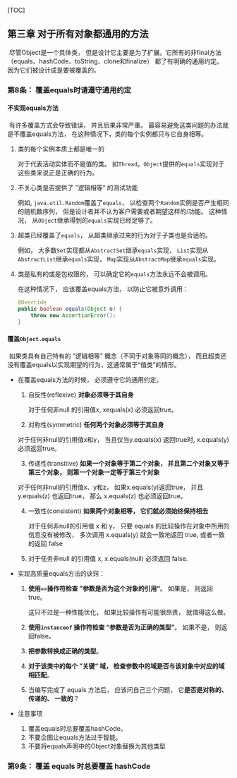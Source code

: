 [TOC]

## 第三章 对于所有对象都通用的方法

​	尽管Object是一个具体类， 但是设计它主要是为了扩展。它所有的非final方法（equals、hashCode、toString、clone和finalize） 都了有明确的通用约定。 因为它们被设计成是要被覆盖的。

### 第8条： 覆盖equals时请遵守通用约定

#### 不实现equals方法

​	有许多覆盖方式会导致错误， 并且后果非常严重。 最容易避免这类问题的办法就是不覆盖equals方法， 在这种情况下，类的每个实例都只与它自身相等。 

1. 类的每个实例本质上都是唯一的

   对于代表活动实体而不是值的类。 如`Thread`。`Object`提供的`equals`实现对于这些类来说正是正确的行为。

2. 不关心类是否提供了 ”逻辑相等“ 的测试功能

   例如, `java.util.Random`覆盖了`equals`， 以检查两个`Random`实例是否产生相同的随机数序列， 但是设计者并不认为客户需要或者期望这样的/功能。 这种情况， 从`Object`继承得到的`equals`实现已经足够了。

3. 超类已经覆盖了`equals`， 从超类继承过来的行为对于子类也是合适的。

   例如， 大多数`Set`实现都从`AbstractSet`继承`equals`实现， `List`实现从`AbstractList`继承`equals`实现， `Map`实现从`AbstractMap`继承`equals`实现。

4. 类是私有的或是包权限的， 可以确定它的`equals`方法永远不会被调用。 

   在这种情况下， 应该覆盖equals方法， 以防止它被意外调用：

   ```java
   @Override
   public boolean equals(Object o) {
       throw new AssertionError();
   }
   ```

#### 覆盖`Object.equals`

​	如果类具有自己特有的 “逻辑相等” 概念（不同于对象等同的概念）， 而且超类还没有覆盖equals以实现期望的行为，这通常属于“值类”的情形。

- 在覆盖equals方法的时候， 必须遵守它的通用约定。

  1. 自反性(reflexive)	**对象必须等于其自身**

     对于任何非null 的引用值x, xequals(x) 必须返回true。

  2. 对称性(symmetric)    **任何两个对象必须等于其自身**

    对于任何非null的引用值x和y， 当且仅当y.equals(x) 返回true时, x.equals(y)必须返回true。

  3. 传递性(transitive)     **如果一个对象等于第二个对象， 并且第二个对象又等于第三个对象， 则第一个对象一定等于第三个对象**

    对于任何非null的引用值x、y和z， 如果x.equals(y)返回true， 并且y.equals(z) 也返回true， 那么 x.equals(z) 也必须返回true。

  4. 一致性(consistent)     **如果两个对象相等， 它们就必须始终保持相去**

     对于任何非null的引用值 x 和 y， 只要 equals 的比较操作在对象中所用的信息没有被修改， 多次调用 x.equals(y) 就会一致地返回 true, 或者一致的返回 false

  5. 对于任务非null 的引用值 x, x.equals(null) 必须返回 false.

- 实现高质量equals方法的诀窍：

  1. **使用`==`操作符检查 ”参数是否为这个对象的引用“**。 如果是， 则返回true。

     这只不过是一种性能优化， 如果比较操作有可能很昂贵， 就值得这么做。

  2. **使用`instanceof` 操作符检查 “参数是否为正确的类型”**。 如果不是， 则返回false。

  3. **把参数转换成正确的类型**。

  4. **对于该类中的每个 ”关键“ 域， 检查参数中的域是否与该对象中对应的域相匹配**。

  5. 当编写完成了 equals 方法后， 应该问自己三个问题， 它**是否是对称的、 传递的、 一致的**？

- 注意事项

  1. 覆盖equals时总要覆盖hashCode。
  2. 不要企图让equals方法过于智能。
  3. 不要将equals声明中的Object对象替换为其他类型

### 第9条： 覆盖 equals 时总要覆盖 hashCode

